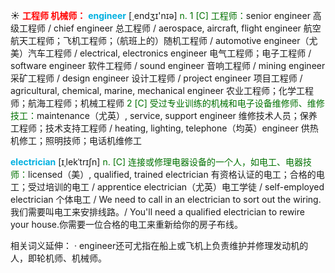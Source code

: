 ☀ <font color="red">**工程师 机械师：**</font>
<font color="sky blue">**engineer**</font> [͵endӡɪ'nɪə] 
<font color="rgb(227, 108, 9)">n. 1 [C] 工程师：</font>senior engineer 高级工程师 / chief engineer 总工程师 / aerospace, aircraft, flight engineer 航空航天工程师；飞机工程师；（航班上的）随机工程师 / automotive engineer（尤美）汽车工程师 / electrical, electronics engineer 电气工程师；电子工程师 / software engineer 软件工程师 / sound engineer 音响工程师 / mining engineer 采矿工程师 / design engineer 设计工程师 / project engineer 项目工程师 / agricultural, chemical, marine, mechanical engineer 农业工程师；化学工程师；航海工程师；机械工程师 <font color="rgb(227, 108, 9)">2 [C] 受过专业训练的机械和电子设备维修师、维修技工：</font>maintenance（尤英）, service, support engineer 维修技术人员；保养工程师；技术支持工程师 / heating, lighting, telephone（均英）engineer 供热机修工；照明技师；电话机维修工
           
<font color="sky blue">**electrician**</font> [ɪˌlekˈtrɪʃn]
<font color="rgb(227, 108, 9)">n. [C] 连接或修理电器设备的一个人，如电工、电器技师：</font>licensed（美）, qualified, trained electrician 有资格认证的电工；合格的电工；受过培训的电工 / apprentice electrician（尤英）电工学徒 / self-employed electrician 个体电工 / We need to call in an electrician to sort out the wiring. 我们需要叫电工来安排线路。/ You'll need a qualified electrician to rewire your house.你需要一位合格的电工来重新给你的房子布线。

相关词义延伸：
· engineer还可尤指在船上或飞机上负责维护并修理发动机的人，即轮机师、机械师。
